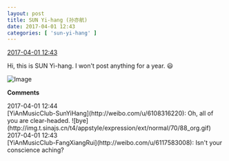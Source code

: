 ```yaml
---
layout: post
title: SUN Yi-hang (孙亦航)
date: 2017-04-01 12:43
categories: [ 'sun-yi-hang' ]
---
```


<div class="weibo-info">
  <a href="http://weibo.com/6108316220/ECtEbeCDK">2017-04-01 12:43</a>
</div>

Hi, this is SUN Yi-hang. I won't post anything for a year. :smiley:

<!-- more -->

![Image](https://wx4.sinaimg.cn/mw690/006FnS5mgy1fe72s7f56yj30k00zkad2.jpg)

**Comments**

<div class="weibo-info">2017-04-01 12:44</div>
[YiAnMusicClub-SunYiHang](http://weibo.com/u/6108316220): Oh, all of you are clear-headed. ![bye](http://img.t.sinajs.cn/t4/appstyle/expression/ext/normal/70/88_org.gif)

<div class="weibo-info">2017-04-01 12:43</div>
[YiAnMusicClub-FangXiangRui](http://weibo.com/u/6117583008): Isn't your conscience aching?
